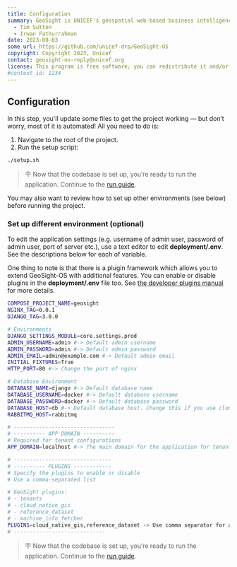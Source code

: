 ```yaml
---
title: Configuration
summary: GeoSight is UNICEF's geospatial web-based business intelligence platform.
  - Tim Sutton
  - Irwan Fathurrahman
date: 2023-08-03
some_url: https://github.com/unicef-drp/GeoSight-OS
copyright: Copyright 2023, Unicef
contact: geosight-no-reply@unicef.org
license: This program is free software; you can redistribute it and/or modify it under the terms of the GNU Affero General Public License as published by the Free Software Foundation; either version 3 of the License, or (at your option) any later version.
#context_id: 1234
---
```


## Configuration

In this step, you'll update some files to get the project working — but don’t worry, most of it is automated! All you need to do is:

1. Navigate to the root of the project.
2. Run the setup script:

```bash
./setup.sh
```

> 🪧 Now that the codebase is set up, you’re ready to run the application. Continue to the [run guide](run/index.md).

You may also want to review how to set up other environments (see below) before running the project.

### Set up different environment (optional)

To edit the application settings (e.g. username of admin user, password of admin user, port of server etc.), use a text editor to edit **deployment/.env**. See the descriptions below for each of variable.

One thing to note is that there is a plugin framework which allows you to extend GeoSight-OS with additional features. You can enable or disable plugins in the **deployment/.env** file too. See [the developer plugins manual](../../manual/plugins.md) for more details.

```bash
COMPOSE_PROJECT_NAME=geosight
NGINX_TAG=0.0.1  
DJANGO_TAG=3.0.0 

# Environments
DJANGO_SETTINGS_MODULE=core.settings.prod 
ADMIN_USERNAME=admin #-> Default admin username 
ADMIN_PASSWORD=admin #-> Default admin password
ADMIN_EMAIL=admin@example.com #-> Default admin email
INITIAL_FIXTURES=True
HTTP_PORT=80 #-> Change the port of nginx

# Database Environment
DATABASE_NAME=django #-> Default database name
DATABASE_USERNAME=docker #-> Default database username
DATABASE_PASSWORD=docker #-> Default database password
DATABASE_HOST=db #-> Default database host. Change this if you use cloud database or any new docker container.
RABBITMQ_HOST=rabbitmq

# --------------------------------
# ---------- APP DOMAIN ----------
# Required for tenant configurations
APP_DOMAIN=localhost #-> The main domain for the application for tenants

# -------------------------------
# ---------- PLUGINS ------------
# Specify the plugins to enable or disable
# Use a comma-separated list

# GeoSight plugins:
# - tenants
# - cloud_native_gis
# - reference_dataset
# - machine_info_fetcher
PLUGINS=cloud_native_gis,reference_dataset -> Use comma separator for activate plugins
# -----------------------------
```

> 🪧 Now that the codebase is set up, you’re ready to run the application. Continue to the [run guide](run/index.md).
